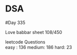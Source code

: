 # DSA

#Day 335

Love babbar sheet
    108/450
    
leetcode Questions   
easy : 136
medium: 186
hard: 23

 